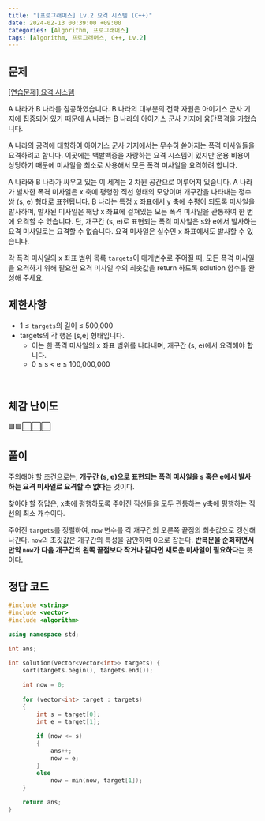 ```yaml
---
title: "[프로그래머스] Lv.2 요격 시스템 (C++)"
date: 2024-02-13 00:39:00 +09:00
categories: [Algorithm, 프로그래머스]
tags: [Algorithm, 프로그래머스, C++, Lv.2]
---
```

## **문제**
[[연습문제] 요격 시스템](https://school.programmers.co.kr/learn/courses/30/lessons/181188)

A 나라가 B 나라를 침공하였습니다. B 나라의 대부분의 전략 자원은 아이기스 군사 기지에 집중되어 있기 때문에 A 나라는 B 나라의 아이기스 군사 기지에 융단폭격을 가했습니다.

A 나라의 공격에 대항하여 아이기스 군사 기지에서는 무수히 쏟아지는 폭격 미사일들을 요격하려고 합니다. 이곳에는 백발백중을 자랑하는 요격 시스템이 있지만 운용 비용이 상당하기 때문에 미사일을 최소로 사용해서 모든 폭격 미사일을 요격하려 합니다.

A 나라와 B 나라가 싸우고 있는 이 세계는 2 차원 공간으로 이루어져 있습니다. A 나라가 발사한 폭격 미사일은 x 축에 평행한 직선 형태의 모양이며 개구간을 나타내는 정수 쌍 (s, e) 형태로 표현됩니다. B 나라는 특정 x 좌표에서 y 축에 수평이 되도록 미사일을 발사하며, 발사된 미사일은 해당 x 좌표에 걸쳐있는 모든 폭격 미사일을 관통하여 한 번에 요격할 수 있습니다. 단, 개구간 (s, e)로 표현되는 폭격 미사일은 s와 e에서 발사하는 요격 미사일로는 요격할 수 없습니다. 요격 미사일은 실수인 x 좌표에서도 발사할 수 있습니다.

각 폭격 미사일의 x 좌표 범위 목록 `targets`이 매개변수로 주어질 때, 모든 폭격 미사일을 요격하기 위해 필요한 요격 미사일 수의 최솟값을 return 하도록 solution 함수를 완성해 주세요.
<br>

## **제한사항**
- 1 ≤ `targets`의 길이 ≤ 500,000
- targets의 각 행은 [s,e] 형태입니다.
    - 이는 한 폭격 미사일의 x 좌표 범위를 나타내며, 개구간 (s, e)에서 요격해야 합니다.
    - 0 ≤ s < e ≤ 100,000,000
<br>

## **체감 난이도**
🟩🟩⬜⬜⬜
<br>

## **풀이**
주의해야 할 조건으로는, **개구간 (s, e)으로 표현되는 폭격 미사일을 s 혹은 e에서 발사하는 요격 미사일로 요격할 수 없다**는 것이다.

찾아야 할 정답은, x축에 평행하도록 주어진 직선들을 모두 관통하는 y축에 평행하는 직선의 최소 개수이다.

주어진 `targets`를 정렬하여, `now` 변수를 각 개구간의 오른쪽 끝점의 최솟값으로 갱신해 나간다. `now`의 초깃값은 개구간의 특성을 감안하여 0으로 잡는다. **반복문을 순회하면서 만약 `now`가 다음 개구간의 왼쪽 끝점보다 작거나 같다면 새로운 미사일이 필요하다**는 뜻이다.
<br>

## **정답 코드**
```c++
#include <string>
#include <vector>
#include <algorithm>

using namespace std;

int ans;

int solution(vector<vector<int>> targets) {
    sort(targets.begin(), targets.end());
    
    int now = 0;
    
    for (vector<int> target : targets)
    {
        int s = target[0];
        int e = target[1];
        
        if (now <= s)
        {
            ans++;
            now = e;
        }
        else
            now = min(now, target[1]);
    }
    
    return ans;
}
```